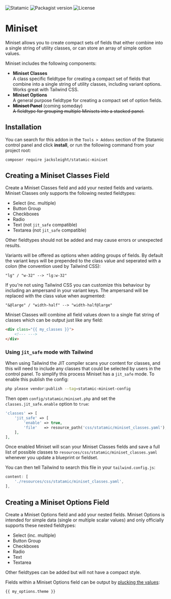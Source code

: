 <!-- statamic:hide -->

![Statamic](https://flat.badgen.net/badge/Statamic/3.3+/FF269E)
![Packagist version](https://flat.badgen.net/packagist/v/jacksleight/statamic-miniset)
![License](https://flat.badgen.net/github/license/jacksleight/statamic-miniset)

# Miniset 

<!-- /statamic:hide -->

Miniset allows you to create compact sets of fields that either combine into a single string of utility classes, or can store an array of simple option values.

Miniset includes the following components:

* **Miniset Classes**  
  A class specific fieldtype for creating a compact set of fields that combine into a single string of utility classes, including variant options. Works great with Tailwind CSS.
* **Miniset Options**  
  A general purpose fieldtype for creating a compact set of option fields.
* **<s>Miniset Panel</s>** (coming someday)  
  <s>A fieldtype for grouping multiple Minisets into a stacked panel.</s>

## Installation

You can search for this addon in the `Tools > Addons` section of the Statamic control panel and click **install**, or run the following command from your project root:

```bash
composer require jacksleight/statamic-miniset
```

## Creating a Miniset Classes Field

Create a Miniset Classes field and add your nested fields and variants. Miniset Classes only supports the following nested fieldtypes:

* Select (inc. multiple)
* Button Group
* Checkboxes
* Radio
* Text (not `jit_safe` compatible)
* Textarea (not `jit_safe` compatible)

Other fieldtypes should not be added and may cause errors or unexpected results.

Variants will be offered as options when adding groups of fields. By default the variant keys will be prepended to the class value and seperated with a colon (the convention used by Tailwind CSS):

```
"lg" / "w-32" --> "lg:w-32"
```

If you're not using Tailwind CSS you can customize this behaviour by including an ampersand in your variant keys. The ampersand will be replaced with the class value when augmented:

```
"&@large" / "width-half" --> "width-half@large"
```

Miniset Classes will combine all field values down to a single flat string of classes which can be output just like any field:

```html
<div class="{{ my_classes }}">
    <!--- --->
</div>
```

### Using `jit_safe` mode with Tailwind

When using Tailwind the JIT compiler scans your content for classes, and this will need to include any classes that could be selected by users in the control panel. To simplify this process Miniset has a `jit_safe` mode. To enable this publish the config:

```bash
php please vendor:publish --tag=statamic-miniset-config
```

Then open `config/statamic/miniset.php` and set the `classes.jit_safe.enable` option to `true`:

```php
'classes' => [
    'jit_safe' => [
        'enable' => true,
        'file'   => resource_path('css/statamic/miniset_classes.yaml'),
    ], 
],
```

Once enabled Miniset will scan your Miniset Classes fields and save a full list of possible classes to `resources/css/statamic/miniset_classes.yaml` whenever you update a blueprint or fieldset.

You can then tell Tailwind to search this file in your `tailwind.config.js`:

```js
content: [
    './resources/css/statamic/miniset_classes.yaml',
],
```

## Creating a Miniset Options Field

Create a Miniset Options field and add your nested fields. Miniset Options is intended for simple data (single or multiple scalar values) and only officially supports these nested fieldtypes:

* Select (inc. multiple)
* Button Group
* Checkboxes
* Radio
* Text
* Textarea

Other fieldtypes can be added but will not have a compact style. 

Fields within a Miniset Options field can be output by [plucking the values](https://statamic.dev/new-antlers-parser#plucking):

```html
{{ my_options.theme }}
```
